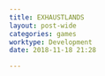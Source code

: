 ```yaml
---
title: EXHAUSTLANDS
layout: post-wide
categories: games
worktype: Development
date: 2018-11-18 21:28

---
```

